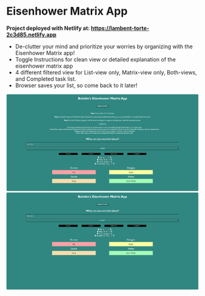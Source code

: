 # Eisenhower Matrix App

**Project deployed with Netlify at: https://lambent-torte-2c3d85.netlify.app**
* De-clutter your mind and prioritize your worries by organizing with the Eisenhower Matrix app!
* Toggle Instructions for clean view or detailed explanation of the eisenhower matrix app
* 4 different filtered view for List-view only, Matrix-view only, Both-views, and Completed task list.
* Browser saves your list, so come back to it later!

  
![Eisenhower Matrix App](https://github.com/gvc222/eisenhower-matrix/blob/development/src/assets/eisenhower-matrix-app-1.png)
![Eisenhower Matrix App](https://github.com/gvc222/eisenhower-matrix/blob/development/src/assets/eisenhower-matrix-app-2.png)
